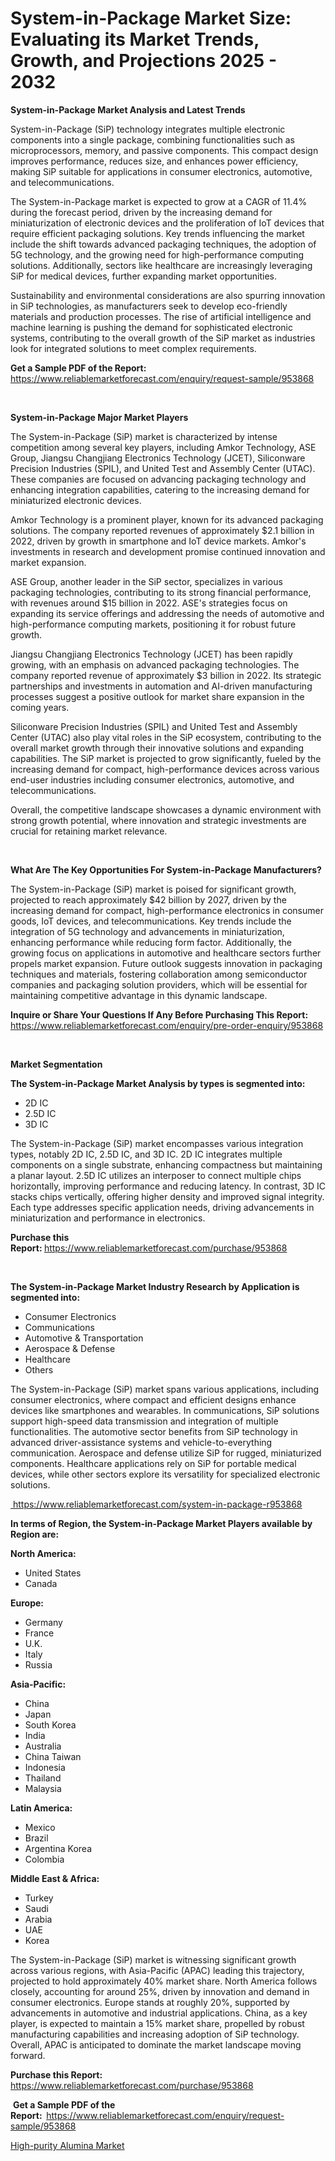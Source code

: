 <p><h1>System-in-Package Market Size: Evaluating its Market Trends, Growth, and Projections 2025 - 2032</h1></p><p><strong>System-in-Package Market Analysis and Latest Trends</strong></p>
<p><p>System-in-Package (SiP) technology integrates multiple electronic components into a single package, combining functionalities such as microprocessors, memory, and passive components. This compact design improves performance, reduces size, and enhances power efficiency, making SiP suitable for applications in consumer electronics, automotive, and telecommunications.</p><p>The System-in-Package market is expected to grow at a CAGR of 11.4% during the forecast period, driven by the increasing demand for miniaturization of electronic devices and the proliferation of IoT devices that require efficient packaging solutions. Key trends influencing the market include the shift towards advanced packaging techniques, the adoption of 5G technology, and the growing need for high-performance computing solutions. Additionally, sectors like healthcare are increasingly leveraging SiP for medical devices, further expanding market opportunities.</p><p>Sustainability and environmental considerations are also spurring innovation in SiP technologies, as manufacturers seek to develop eco-friendly materials and production processes. The rise of artificial intelligence and machine learning is pushing the demand for sophisticated electronic systems, contributing to the overall growth of the SiP market as industries look for integrated solutions to meet complex requirements.</p></p>
<p><strong>Get a Sample PDF of the Report:&nbsp;</strong> <a href="https://www.reliablemarketforecast.com/enquiry/request-sample/953868?utm_campaign=2413&utm_medium=2&utm_source=Github&utm_content=ia&utm_term=21032025&utm_id=system-in-package">https://www.reliablemarketforecast.com/enquiry/request-sample/953868</a></p>
<p>&nbsp;</p>
<p><strong>System-in-Package Major Market Players</strong></p>
<p><p>The System-in-Package (SiP) market is characterized by intense competition among several key players, including Amkor Technology, ASE Group, Jiangsu Changjiang Electronics Technology (JCET), Siliconware Precision Industries (SPIL), and United Test and Assembly Center (UTAC). These companies are focused on advancing packaging technology and enhancing integration capabilities, catering to the increasing demand for miniaturized electronic devices.</p><p>Amkor Technology is a prominent player, known for its advanced packaging solutions. The company reported revenues of approximately $2.1 billion in 2022, driven by growth in smartphone and IoT device markets. Amkor's investments in research and development promise continued innovation and market expansion.</p><p>ASE Group, another leader in the SiP sector, specializes in various packaging technologies, contributing to its strong financial performance, with revenues around $15 billion in 2022. ASE's strategies focus on expanding its service offerings and addressing the needs of automotive and high-performance computing markets, positioning it for robust future growth.</p><p>Jiangsu Changjiang Electronics Technology (JCET) has been rapidly growing, with an emphasis on advanced packaging technologies. The company reported revenue of approximately $3 billion in 2022. Its strategic partnerships and investments in automation and AI-driven manufacturing processes suggest a positive outlook for market share expansion in the coming years.</p><p>Siliconware Precision Industries (SPIL) and United Test and Assembly Center (UTAC) also play vital roles in the SiP ecosystem, contributing to the overall market growth through their innovative solutions and expanding capabilities. The SiP market is projected to grow significantly, fueled by the increasing demand for compact, high-performance devices across various end-user industries including consumer electronics, automotive, and telecommunications.</p><p>Overall, the competitive landscape showcases a dynamic environment with strong growth potential, where innovation and strategic investments are crucial for retaining market relevance.</p></p>
<p>&nbsp;</p>
<p><strong>What Are The Key Opportunities For System-in-Package Manufacturers?</strong></p>
<p><p>The System-in-Package (SiP) market is poised for significant growth, projected to reach approximately $42 billion by 2027, driven by the increasing demand for compact, high-performance electronics in consumer goods, IoT devices, and telecommunications. Key trends include the integration of 5G technology and advancements in miniaturization, enhancing performance while reducing form factor. Additionally, the growing focus on applications in automotive and healthcare sectors further propels market expansion. Future outlook suggests innovation in packaging techniques and materials, fostering collaboration among semiconductor companies and packaging solution providers, which will be essential for maintaining competitive advantage in this dynamic landscape.</p></p>
<p><strong>Inquire or Share Your Questions If Any Before Purchasing This Report:</strong> <a href="https://www.reliablemarketforecast.com/enquiry/pre-order-enquiry/953868?utm_campaign=2413&utm_medium=2&utm_source=Github&utm_content=ia&utm_term=21032025&utm_id=system-in-package">https://www.reliablemarketforecast.com/enquiry/pre-order-enquiry/953868</a></p>
<p>&nbsp;</p>
<p><strong>Market Segmentation</strong></p>
<p><strong>The System-in-Package Market Analysis by types is segmented into:</strong></p>
<p><ul><li>2D IC</li><li>2.5D IC</li><li>3D IC</li></ul></p>
<p><p>The System-in-Package (SiP) market encompasses various integration types, notably 2D IC, 2.5D IC, and 3D IC. 2D IC integrates multiple components on a single substrate, enhancing compactness but maintaining a planar layout. 2.5D IC utilizes an interposer to connect multiple chips horizontally, improving performance and reducing latency. In contrast, 3D IC stacks chips vertically, offering higher density and improved signal integrity. Each type addresses specific application needs, driving advancements in miniaturization and performance in electronics.</p></p>
<p><strong>Purchase this Report:&nbsp;</strong><a href="https://www.reliablemarketforecast.com/purchase/953868?utm_campaign=2413&utm_medium=2&utm_source=Github&utm_content=ia&utm_term=21032025&utm_id=system-in-package">https://www.reliablemarketforecast.com/purchase/953868</a></p>
<p>&nbsp;</p>
<p><strong>The System-in-Package Market Industry Research by Application is segmented into:</strong></p>
<p><ul><li>Consumer Electronics</li><li>Communications</li><li>Automotive & Transportation</li><li>Aerospace & Defense</li><li>Healthcare</li><li>Others</li></ul></p>
<p><p>The System-in-Package (SiP) market spans various applications, including consumer electronics, where compact and efficient designs enhance devices like smartphones and wearables. In communications, SiP solutions support high-speed data transmission and integration of multiple functionalities. The automotive sector benefits from SiP technology in advanced driver-assistance systems and vehicle-to-everything communication. Aerospace and defense utilize SiP for rugged, miniaturized components. Healthcare applications rely on SiP for portable medical devices, while other sectors explore its versatility for specialized electronic solutions.</p></p>
<p><a href="https://www.reliablemarketforecast.com/system-in-package-r953868?utm_campaign=2413&utm_medium=2&utm_source=Github&utm_content=ia&utm_term=21032025&utm_id=system-in-package">&nbsp;https://www.reliablemarketforecast.com/system-in-package-r953868</a></p>
<p><strong>In terms of Region, the System-in-Package Market Players available by Region are:</strong></p>
<p>
    <p> <strong> North America: </strong>
        <ul>
            <li>United States</li>
            <li>Canada</li>
        </ul>
        </p> 
    <p> <strong> Europe: </strong>
        <ul>
            <li>Germany</li>
            <li>France</li>
            <li>U.K.</li>
            <li>Italy</li>
            <li>Russia</li>
        </ul>
        </p> 
    <p> <strong> Asia-Pacific: </strong>
        <ul>
            <li>China</li>
            <li>Japan</li>
            <li>South Korea</li>
            <li>India</li>
            <li>Australia</li>
            <li>China Taiwan</li>
            <li>Indonesia</li>
            <li>Thailand</li>
            <li>Malaysia</li>
        </ul>
        </p> 
    <p> <strong> Latin America: </strong>
        <ul>
            <li>Mexico</li>
            <li>Brazil</li>
            <li>Argentina Korea</li>
            <li>Colombia</li>
        </ul>
        </p> 
    <p> <strong> Middle East & Africa: </strong>
        <ul>
            <li>Turkey</li>
            <li>Saudi</li>
            <li>Arabia</li>
            <li>UAE</li>
            <li>Korea</li>
        </ul>
    </p>
    </p>
<p><p>The System-in-Package (SiP) market is witnessing significant growth across various regions, with Asia-Pacific (APAC) leading this trajectory, projected to hold approximately 40% market share. North America follows closely, accounting for around 25%, driven by innovation and demand in consumer electronics. Europe stands at roughly 20%, supported by advancements in automotive and industrial applications. China, as a key player, is expected to maintain a 15% market share, propelled by robust manufacturing capabilities and increasing adoption of SiP technology. Overall, APAC is anticipated to dominate the market landscape moving forward.</p></p>
<p><strong>Purchase this Report: </strong><a href="https://www.reliablemarketforecast.com/purchase/953868?utm_campaign=2413&utm_medium=2&utm_source=Github&utm_content=ia&utm_term=21032025&utm_id=system-in-package">https://www.reliablemarketforecast.com/purchase/953868</a></p>
<p>&nbsp;<strong>Get a Sample PDF of the Report:&nbsp;&nbsp;</strong><a href="https://www.reliablemarketforecast.com/enquiry/request-sample/953868?utm_campaign=2413&utm_medium=2&utm_source=Github&utm_content=ia&utm_term=21032025&utm_id=system-in-package">https://www.reliablemarketforecast.com/enquiry/request-sample/953868</a></p>
<p><strong></strong></p>
<p><p><a href="https://github.com/hartsockdonnette82/Market-Research-Report-List-1/blob/main/high-purity-alumina-market.md?utm_campaign=2413&utm_medium=2&utm_source=Github&utm_content=ia&utm_term=21032025&utm_id=system-in-package">High-purity Alumina Market</a></p></p>